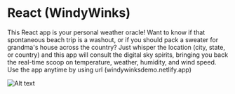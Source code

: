 # React (WindyWinks)
This React app is your personal weather oracle! Want to know if that spontaneous beach trip is a washout, or if you should pack a sweater for grandma's house across the country? Just whisper the location (city, state, or country) and this app will consult the digital sky spirits, bringing you back the real-time scoop on temperature, weather, humidity, and wind speed.
Use the app anytime by using url (windywinksdemo.netlify.app)



![Alt text](weather-app/WindyWinks.png)
